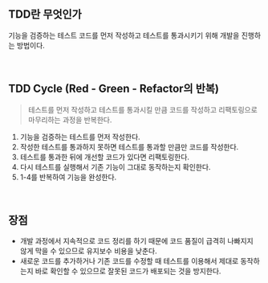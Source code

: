 ## TDD란 무엇인가
기능을 검증하는 테스트 코드를 먼저 작성하고 테스트를 통과시키기 위해 개발을 진행하는 방법이다.

<br>

## TDD Cycle (Red - Green - Refactor의 반복)

> 테스트를 먼저 작성하고 테스트를 통과시킬 만큼 코드를 작성하고 리팩토링으로 마무리하는 과정을 반복한다.  

1. 기능을 검증하는 테스트를 먼저 작성한다.
2. 작성한 테스트를 통과하지 못하면 테스트를 통과할 만큼만 코드를 작성한다.
3. 테스트를 통과한 뒤에 개선할 코드가 있다면 리팩토링한다.
4. 다시 테스트를 실행해서 기존 기능이 그대로 동작하는지 확인한다.
5. 1-4를 반복하여 기능을 완성한다.

<br>

## 장점
- 개발 과정에서 지속적으로 코드 정리를 하기 때문에 코드 품질이 급격히 나빠지지 않게 막을 수 있으므로 유지보수 비용을 낮춘다.
- 새로운 코드를 추가하거나 기존 코드를 수정할 때 테스트를 이용해서 제대로 동작하는지 바로 확인할 수 있으므로 잘못된 코드가 배포되는 것을 방지한다.
